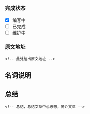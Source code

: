 # <!-- 标题 -->  
### 完成状态

- [x] 编写中
- [ ] 已完成
- [ ] 维护中

### 原文地址 
```
<!-- 此处给出原文地址 -->
```


## 名词说明 


## <!-- 文章主体 -->




## 总结

```
<!-- 总结，总结文章中心思想，简介文章 -->
```